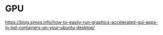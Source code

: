 # GPU
https://blog.simos.info/how-to-easily-run-graphics-accelerated-gui-apps-in-lxd-containers-on-your-ubuntu-desktop/
